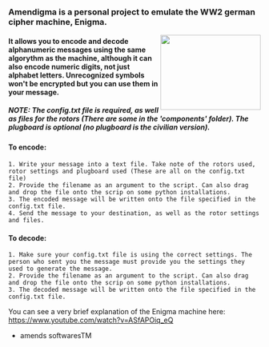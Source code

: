 ### Amendigma is a personal project to emulate the WW2 german cipher machine, Enigma. 
<a href="url"><img src="http://upload.wikimedia.org/wikipedia/commons/7/7f/Enigma-rotor-stack.jpg" align="right" height="150" width="200" ></a> 

#### It allows you to encode and decode alphanumeric messages using the same algorythm as the machine, although it can also encode numeric digits, not just alphabet letters. Unrecognized symbols won't be encrypted but you can use them in your message.

##### NOTE: The config.txt file is required, as well as files for the rotors (There are some in the 'components' folder). The plugboard is optional (no plugboard is the civilian version).

#### To encode: ##
	1. Write your message into a text file. Take note of the rotors used, rotor settings and plugboard used (These are all on the config.txt file)
	2. Provide the filename as an argument to the script. Can also drag and drop the file onto the scrip on some python installations.
	3. The encoded message will be written onto the file specified in the config.txt file.
	4. Send the message to your destination, as well as the rotor settings and files.

#### To decode: ##
	1. Make sure your config.txt file is using the correct settings. The person who sent you the message must provide you the settings they used to generate the message.
	2. Provide the filename as an argument to the script. Can also drag and drop the file onto the scrip on some python installations.
	3. The decoded message will be written onto the file specified in the config.txt file.

You can see a very brief explanation of the Enigma machine here: https://www.youtube.com/watch?v=ASfAPOiq_eQ

- amends softwaresTM
